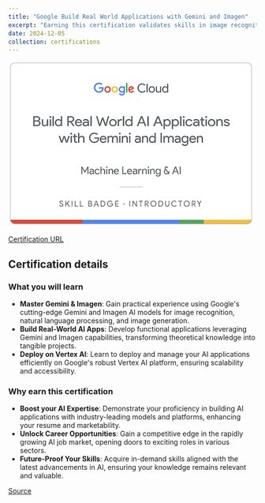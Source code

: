 ```yaml
---
title: "Google Build Real World Applications with Gemini and Imagen"
excerpt: "Earning this certification validates skills in image recognition, natural language processing, image generation using Google's Gemini and Imagen, and deploying applications on Vertex AI.<br/><img src='/images/google-build-real-world-ai-applications-with-gemini-and-imagen.png'>"
date: 2024-12-05
collection: certifications
---
```


![](/images/google-build-real-world-ai-applications-with-gemini-and-imagen.png)

[Certification URL](https://www.credly.com/badges/c94a6e41-4cb1-4080-a6a9-54e3104bc872/public_url)

## Certification details

### What you will learn

- **Master Gemini & Imagen**:  Gain practical experience using Google's cutting-edge Gemini and Imagen AI models for image recognition, natural language processing, and image generation.
- **Build Real-World AI Apps**: Develop functional applications leveraging Gemini and Imagen capabilities, transforming theoretical knowledge into tangible projects.
- **Deploy on Vertex AI**: Learn to deploy and manage your AI applications efficiently on Google's robust Vertex AI platform, ensuring scalability and accessibility.

### Why earn this certification

- **Boost your AI Expertise**:  Demonstrate your proficiency in building AI applications with industry-leading models and platforms, enhancing your resume and marketability.
- **Unlock Career Opportunities**:  Gain a competitive edge in the rapidly growing AI job market, opening doors to exciting roles in various sectors.
- **Future-Proof Your Skills**:  Acquire in-demand skills aligned with the latest advancements in AI, ensuring your knowledge remains relevant and valuable.


[Source](https://www.credly.com/badges/c94a6e41-4cb1-4080-a6a9-54e3104bc872/public_url)
